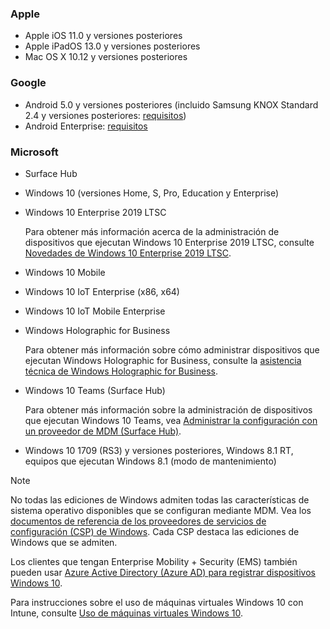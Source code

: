 

### <a name="apple"></a>Apple
- Apple iOS 11.0 y versiones posteriores
- Apple iPadOS 13.0 y versiones posteriores
- Mac OS X 10.12 y versiones posteriores

### <a name="google"></a>Google
- Android 5.0 y versiones posteriores (incluido Samsung KNOX Standard 2.4 y versiones posteriores: [requisitos](https://www.samsungknox.com/en/knox-platform/supported-devices/2.4+))
- Android Enterprise: [requisitos](https://support.google.com/work/android/topic/9428066)

### <a name="microsoft"></a>Microsoft

- Surface Hub
- Windows 10 (versiones Home, S, Pro, Education y Enterprise)
- Windows 10 Enterprise 2019 LTSC

  Para obtener más información acerca de la administración de dispositivos que ejecutan Windows 10 Enterprise 2019 LTSC, consulte [Novedades de Windows 10 Enterprise 2019 LTSC](https://docs.microsoft.com/windows/whats-new/ltsc/whats-new-windows-10-2019).
  
- Windows 10 Mobile
- Windows 10 IoT Enterprise (x86, x64)
- Windows 10 IoT Mobile Enterprise
- Windows Holographic for Business

  Para obtener más información sobre cómo administrar dispositivos que ejecutan Windows Holographic for Business, consulte la [asistencia técnica de Windows Holographic for Business](../fundamentals/windows-holographic-for-business.md).

- Windows 10 Teams (Surface Hub)

   Para obtener más información sobre la administración de dispositivos que ejecutan Windows 10 Teams, vea [Administrar la configuración con un proveedor de MDM (Surface Hub)](https://docs.microsoft.com/surface-hub/manage-settings-with-mdm-for-surface-hub).
- Windows 10 1709 (RS3) y versiones posteriores, Windows 8.1 RT, equipos que ejecutan Windows 8.1 (modo de mantenimiento)

> [!NOTE]
> No todas las ediciones de Windows admiten todas las características de sistema operativo disponibles que se configuran mediante MDM. Vea los [documentos de referencia de los proveedores de servicios de configuración (CSP) de Windows](https://docs.microsoft.com/windows/configuration/provisioning-packages/how-it-pros-can-use-configuration-service-providers). Cada CSP destaca las ediciones de Windows que se admiten.

Los clientes que tengan Enterprise Mobility + Security (EMS) también pueden usar [ Azure Active Directory (Azure AD) para registrar dispositivos Windows 10](/intune/windows-enroll).

Para instrucciones sobre el uso de máquinas virtuales Windows 10 con Intune, consulte [Uso de máquinas virtuales Windows 10](../fundamentals/windows-10-virtual-machines.md).

